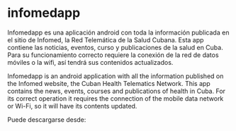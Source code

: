 # infomedapp

Infomedapp es una aplicación android con toda la información publicada en el sitio de Infomed, la Red Telemática de la Salud Cubana. Esta app contiene las noticias, eventos, curso y publicaciones de la salud en Cuba. Para su funcionamiento correcto requiere la conexión de la red de datos móviles o la wifi, así tendrá sus contenidos actualizados.

Infomedapp is an android application with all the information published on the Infomed website, the Cuban Health Telematics Network. This app contains the news, events, courses and publications of health in Cuba. For its correct operation it requires the connection of the mobile data network or Wi-Fi, so it will have its contents updated.

Puede descargarse desde: 
